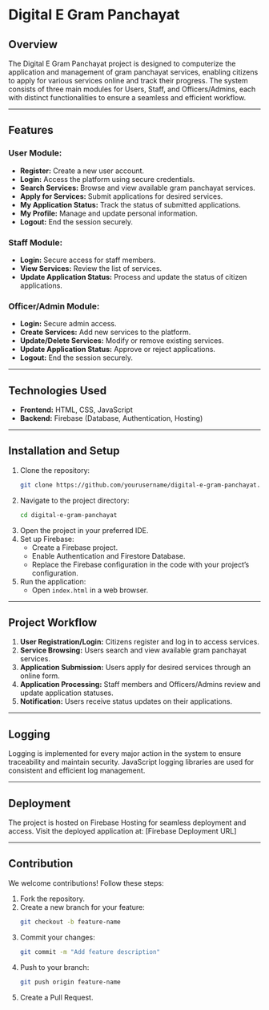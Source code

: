 # Digital E Gram Panchayat

## Overview
The Digital E Gram Panchayat project is designed to computerize the application and management of gram panchayat services, enabling citizens to apply for various services online and track their progress. The system consists of three main modules for Users, Staff, and Officers/Admins, each with distinct functionalities to ensure a seamless and efficient workflow.

---

## Features

### User Module:
- **Register:** Create a new user account.
- **Login:** Access the platform using secure credentials.
- **Search Services:** Browse and view available gram panchayat services.
- **Apply for Services:** Submit applications for desired services.
- **My Application Status:** Track the status of submitted applications.
- **My Profile:** Manage and update personal information.
- **Logout:** End the session securely.

### Staff Module:
- **Login:** Secure access for staff members.
- **View Services:** Review the list of services.
- **Update Application Status:** Process and update the status of citizen applications.

### Officer/Admin Module:
- **Login:** Secure admin access.
- **Create Services:** Add new services to the platform.
- **Update/Delete Services:** Modify or remove existing services.
- **Update Application Status:** Approve or reject applications.
- **Logout:** End the session securely.

---

## Technologies Used
- **Frontend:** HTML, CSS, JavaScript
- **Backend:** Firebase (Database, Authentication, Hosting)

---

## Installation and Setup
1. Clone the repository:
   ```bash
   git clone https://github.com/yourusername/digital-e-gram-panchayat.git
   ```
2. Navigate to the project directory:
   ```bash
   cd digital-e-gram-panchayat
   ```
3. Open the project in your preferred IDE.
4. Set up Firebase:
   - Create a Firebase project.
   - Enable Authentication and Firestore Database.
   - Replace the Firebase configuration in the code with your project’s configuration.
5. Run the application:
   - Open `index.html` in a web browser.

---

## Project Workflow
1. **User Registration/Login:** Citizens register and log in to access services.
2. **Service Browsing:** Users search and view available gram panchayat services.
3. **Application Submission:** Users apply for desired services through an online form.
4. **Application Processing:** Staff members and Officers/Admins review and update application statuses.
5. **Notification:** Users receive status updates on their applications.

---

## Logging
Logging is implemented for every major action in the system to ensure traceability and maintain security. JavaScript logging libraries are used for consistent and efficient log management.

---

## Deployment
The project is hosted on Firebase Hosting for seamless deployment and access. Visit the deployed application at: [Firebase Deployment URL]

---

## Contribution
We welcome contributions! Follow these steps:
1. Fork the repository.
2. Create a new branch for your feature:
   ```bash
   git checkout -b feature-name
   ```
3. Commit your changes:
   ```bash
   git commit -m "Add feature description"
   ```
4. Push to your branch:
   ```bash
   git push origin feature-name
   ```
5. Create a Pull Request.

